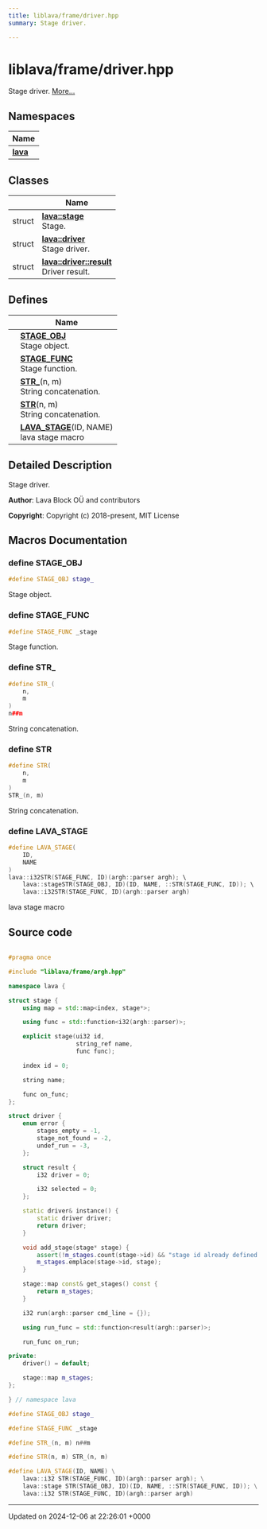 ```yaml
---
title: liblava/frame/driver.hpp
summary: Stage driver. 

---
```


# liblava/frame/driver.hpp

Stage driver.  [More...](#detailed-description)

## Namespaces

| Name           |
| -------------- |
| **[lava](/_doxybook/Namespaces/namespacelava.md)**  |

## Classes

|                | Name           |
| -------------- | -------------- |
| struct | **[lava::stage](/_doxybook/Classes/structlava_1_1stage.md)** <br>Stage.  |
| struct | **[lava::driver](/_doxybook/Classes/structlava_1_1driver.md)** <br>Stage driver.  |
| struct | **[lava::driver::result](/_doxybook/Classes/structlava_1_1driver_1_1result.md)** <br>Driver result.  |

## Defines

|                | Name           |
| -------------- | -------------- |
|  | **[STAGE_OBJ](/_doxybook/Files/driver_8hpp.md#define-stage-obj)** <br>Stage object.  |
|  | **[STAGE_FUNC](/_doxybook/Files/driver_8hpp.md#define-stage-func)** <br>Stage function.  |
|  | **[STR_](/_doxybook/Files/driver_8hpp.md#define-str-)**(n, m) <br>String concatenation.  |
|  | **[STR](/_doxybook/Files/driver_8hpp.md#define-str)**(n, m) <br>String concatenation.  |
|  | **[LAVA_STAGE](/_doxybook/Files/driver_8hpp.md#define-lava-stage)**(ID, NAME) <br>lava stage macro  |

## Detailed Description

Stage driver. 

**Author**: Lava Block OÜ and contributors 

**Copyright**: Copyright (c) 2018-present, MIT License 



## Macros Documentation

### define STAGE_OBJ

```cpp
#define STAGE_OBJ stage_
```

Stage object. 

### define STAGE_FUNC

```cpp
#define STAGE_FUNC _stage
```

Stage function. 

### define STR_

```cpp
#define STR_(
    n,
    m
)
n##m
```

String concatenation. 

### define STR

```cpp
#define STR(
    n,
    m
)
STR_(n, m)
```

String concatenation. 

### define LAVA_STAGE

```cpp
#define LAVA_STAGE(
    ID,
    NAME
)
lava::i32STR(STAGE_FUNC, ID)(argh::parser argh); \
    lava::stageSTR(STAGE_OBJ, ID)(ID, NAME, ::STR(STAGE_FUNC, ID)); \
    lava::i32STR(STAGE_FUNC, ID)(argh::parser argh)
```

lava stage macro 

## Source code

```cpp

#pragma once

#include "liblava/frame/argh.hpp"

namespace lava {

struct stage {
    using map = std::map<index, stage*>;

    using func = std::function<i32(argh::parser)>;

    explicit stage(ui32 id,
                   string_ref name,
                   func func);

    index id = 0;

    string name;

    func on_func;
};

struct driver {
    enum error {
        stages_empty = -1,
        stage_not_found = -2,
        undef_run = -3,
    };

    struct result {
        i32 driver = 0;

        i32 selected = 0;
    };

    static driver& instance() {
        static driver driver;
        return driver;
    }

    void add_stage(stage* stage) {
        assert(!m_stages.count(stage->id) && "stage id already defined.");
        m_stages.emplace(stage->id, stage);
    }

    stage::map const& get_stages() const {
        return m_stages;
    }

    i32 run(argh::parser cmd_line = {});

    using run_func = std::function<result(argh::parser)>;

    run_func on_run;

private:
    driver() = default;

    stage::map m_stages;
};

} // namespace lava

#define STAGE_OBJ stage_

#define STAGE_FUNC _stage

#define STR_(n, m) n##m

#define STR(n, m) STR_(n, m)

#define LAVA_STAGE(ID, NAME) \
    lava::i32 STR(STAGE_FUNC, ID)(argh::parser argh); \
    lava::stage STR(STAGE_OBJ, ID)(ID, NAME, ::STR(STAGE_FUNC, ID)); \
    lava::i32 STR(STAGE_FUNC, ID)(argh::parser argh)
```


-------------------------------

Updated on 2024-12-06 at 22:26:01 +0000
